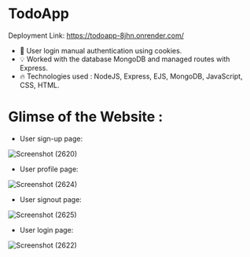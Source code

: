 # TodoApp

Deployment Link: https://todoapp-8jhn.onrender.com/

- 🔑 User login manual authentication using cookies.
- 💡 Worked with the database MongoDB and managed routes with Express.
- 🔥 Technologies used : NodeJS, Express, EJS, MongoDB, JavaScript, CSS, HTML.

# Glimse of the Website :

- User sign-up page:

![Screenshot (2620)](https://github.com/sriramsanthosh/TodoApp/assets/95128072/f276707b-2ba5-4d62-8201-cbc9645a7cbf)

- User profile page:

![Screenshot (2624)](https://github.com/sriramsanthosh/TodoApp/assets/95128072/6c6b91f7-9738-4645-86e2-fbdccd743eda)

- User signout page:

![Screenshot (2625)](https://github.com/sriramsanthosh/TodoApp/assets/95128072/6e895b50-98c3-450e-9d84-f1951a900100)

- User login page:

![Screenshot (2622)](https://github.com/sriramsanthosh/TodoApp/assets/95128072/b24505d1-39ff-44eb-b1fa-259b15217bf7)
